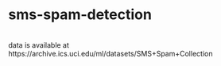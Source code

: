 # sms-spam-detection
<br>
data is available at https://archive.ics.uci.edu/ml/datasets/SMS+Spam+Collection
<br>
